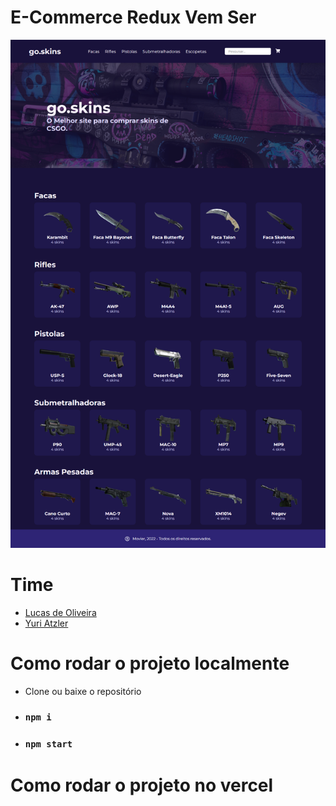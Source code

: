 # E-Commerce Redux Vem Ser 

<img src="./src/assets/print-home.png" alt="Home" title="Home">

# Time
- <a href="https://github.com/Oliveiralucass">Lucas de Oliveira</a><br>
- <a href="https://github.com/YuriAtzler">Yuri Atzler</a><br>

# Como rodar o projeto localmente
- Clone ou baixe o repositório
- ### `npm i`
- ### `npm start`

# Como rodar o projeto no vercel
